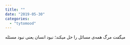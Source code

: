 ```yaml
---
title: ""
date: "2019-05-30"
categories: 
  - "tytomood"
---
```


میگفت مرگ همه‌ی مسائل را حل میکند؛ نبود انسان یعنی نبود مسئله
